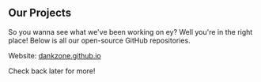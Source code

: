 ## Our Projects
So you wanna see what we've been working on ey? Well you're in the right place!
Below is all our open-source GitHub repositories.

Website:
[dankzone.github.io](https://github.com/DankZone/dankzone.github.io)

Check back later for more!
